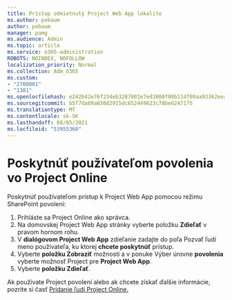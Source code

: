 ```yaml
---
title: Prístup odmietnutý Project Web App lokalite
ms.author: pebaum
author: pebaum
manager: pamg
ms.audience: Admin
ms.topic: article
ms.service: o365-administration
ROBOTS: NOINDEX, NOFOLLOW
localization_priority: Normal
ms.collection: Adm_O365
ms.custom:
- "2700001"
- "1381"
ms.openlocfilehash: e242b42e76f234eb3287001e7ed3800f08b114f09aa93362eea215109ea7bac5
ms.sourcegitcommit: b5f7da89a650d2915dc652449623c78be6247175
ms.translationtype: MT
ms.contentlocale: sk-SK
ms.lasthandoff: 08/05/2021
ms.locfileid: "53955360"
---
```

# <a name="give-users-permissions-in-project-online"></a>Poskytnúť používateľom povolenia vo Project Online

Poskytnúť používateľom prístup k Project Web App pomocou režimu SharePoint povolení:

1. Prihláste sa Project Online ako správca.
2. Na domovskej Project Web App stránky vyberte položku **Zdieľať** v pravom hornom rohu.
3. V **dialógovom Project Web App** zdieľanie zadajte do poľa Pozvať ľudí meno používateľa, ku ktorej **chcete poskytnúť** prístup.
4. Vyberte **položku Zobraziť** možnosti a v ponuke Výber úrovne **povolenia** vyberte možnosť Project pre **Project Web App**.
5. Vyberte **položku Zdieľať**.

Ak používate Project povolení alebo ak chcete získať ďalšie informácie, pozrite si časť [Pridanie ľudí Project Online.](https://docs.microsoft.com/projectonline/step-2-add-people-to-project-online)
